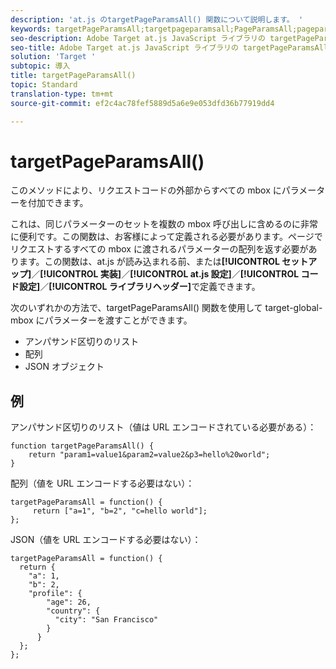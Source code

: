 ```yaml
---
description: 'at.js のtargetPageParamsAll() 関数について説明します。 '
keywords: targetPageParamsAll;targetpageparamsall;PageParamsAll;pageparamsall;page params;page params;page parameters;at.js;function;function
seo-description: Adobe Target at.js JavaScript ライブラリの targetPageParamsAll() 関数について説明します。
seo-title: Adobe Target at.js JavaScript ライブラリの targetPageParamsAll() 関数について説明します。
solution: 'Target '
subtopic: 導入
title: targetPageParamsAll()
topic: Standard
translation-type: tm+mt
source-git-commit: ef2c4ac78fef5889d5a6e9e053dfd36b77919dd4

---
```



# targetPageParamsAll()

このメソッドにより、リクエストコードの外部からすべての mbox にパラメーターを付加できます。

これは、同じパラメーターのセットを複数の mbox 呼び出しに含めるのに非常に便利です。この関数は、お客様によって定義される必要があります。ページでリクエストするすべての mbox に渡されるパラメーターの配列を返す必要があります。この関数は、at.js が読み込まれる前、または&#x200B;**[!UICONTROL セットアップ]**／**[!UICONTROL 実装]**／**[!UICONTROL at.js 設定]**／**[!UICONTROL コード設定]**／**[!UICONTROL ライブラリヘッダー]**&#x200B;で定義できます。

次のいずれかの方法で、targetPageParamsAll() 関数を使用して target-global-mbox にパラメーターを渡すことができます。

* アンパサンド区切りのリスト
* 配列
* JSON オブジェクト

## 例

アンパサンド区切りのリスト（値は URL エンコードされている必要がある）：

```
function targetPageParamsAll() { 
    return "param1=value1&param2=value2&p3=hello%20world"; 
}
```

配列（値を URL エンコードする必要はない）：

```
targetPageParamsAll = function() { 
     return ["a=1", "b=2", "c=hello world"]; 
};
```

JSON（値を URL エンコードする必要はない）：

```
targetPageParamsAll = function() { 
  return { 
    "a": 1, 
    "b": 2, 
    "profile": { 
        "age": 26, 
        "country": { 
          "city": "San Francisco" 
        } 
      } 
  }; 
};
```
